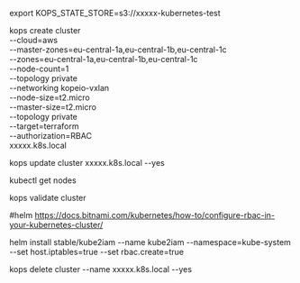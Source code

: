 export KOPS_STATE_STORE=s3://xxxxx-kubernetes-test

kops create cluster \
--cloud=aws \
--master-zones=eu-central-1a,eu-central-1b,eu-central-1c \
--zones=eu-central-1a,eu-central-1b,eu-central-1c \
--node-count=1 \
--topology private \
--networking kopeio-vxlan \
--node-size=t2.micro \
--master-size=t2.micro \
--topology private \
--target=terraform \
--authorization=RBAC \
xxxxx.k8s.local


kops update cluster xxxxx.k8s.local --yes

kubectl get nodes

kops validate cluster


#helm
https://docs.bitnami.com/kubernetes/how-to/configure-rbac-in-your-kubernetes-cluster/

helm install stable/kube2iam --name kube2iam --namespace=kube-system --set host.iptables=true --set rbac.create=true

kops delete cluster --name xxxxx.k8s.local --yes